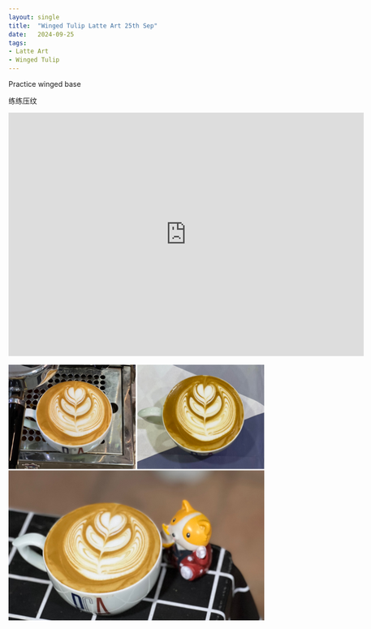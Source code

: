 ```yaml
---
layout: single
title:  "Winged Tulip Latte Art 25th Sep"
date:   2024-09-25
tags:
- Latte Art
- Winged Tulip
---
```



Practice winged base

练练压纹



<div class="embed-container">
  <iframe
      src="https://www.youtube.com/embed/dTi2V6veuHI"
      width="700"
      height="480"
      frameborder="0"
      allowfullscreen="true">
  </iframe>
</div>


![](/assets/img/2024/09/25/F64BC481-CAEC-4084-BEDD-744330DB8850.JPG)

